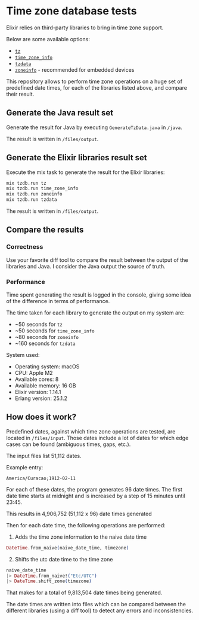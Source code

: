 # Time zone database tests

Elixir relies on third-party libraries to bring in time zone support.

Below are some available options:

* [`tz`](https://github.com/mathieuprog/tz)
* [`time_zone_info`](https://github.com/hrzndhrn/time_zone_info)
* [`tzdata`](https://github.com/lau/tzdata)
* [`zoneinfo`](https://github.com/smartrent/zoneinfo) -
  recommended for embedded devices

This repository allows to perform time zone operations on a huge set of predefined date times, for each of the libraries listed above, and compare their result.

## Generate the Java result set

Generate the result for Java by executing `GenerateTzData.java` in `/java`.

The result is written in `/files/output`.

## Generate the Elixir libraries result set

Execute the mix task to generate the result for the Elixir libraries:

```bash
mix tzdb.run tz
mix tzdb.run time_zone_info
mix tzdb.run zoneinfo
mix tzdb.run tzdata
```

The result is written in `/files/output`.

## Compare the results

### Correctness

Use your favorite diff tool to compare the result between the output of the libraries and Java. I consider the Java output the source of truth.

### Performance

Time spent generating the result is logged in the console, giving some idea of the difference in terms of performance.

The time taken for each library to generate the output on my system are:
*  ~50 seconds for `tz`
*  ~50 seconds for `time_zone_info`
*  ~80 seconds for `zoneinfo`
*  ~160 seconds for `tzdata`

System used:
* Operating system: macOS
* CPU: Apple M2
* Available cores: 8
* Available memory: 16 GB
* Elixir version: 1.14.1
* Erlang version: 25.1.2

## How does it work?

Predefined dates, against which time zone operations are tested, are located in `/files/input`.
Those dates include a lot of dates for which edge cases can be found (ambiguous times, gaps, etc.).

The input files list 51,112 dates.

 Example entry:
 ```text
America/Curacao;1912-02-11
```

For each of these dates, the program generates 96 date times. The first date time starts at midnight and is increased by a step of 15 minutes until 23:45.

This results in 4,906,752 (51,112 x 96) date times generated

Then for each date time, the following operations are performed:

1. Adds the time zone information to the naive date time
```elixir
DateTime.from_naive(naive_date_time, timezone)
```

2. Shifts the utc date time to the time zone
```elixir
naive_date_time
|> DateTime.from_naive!("Etc/UTC")
|> DateTime.shift_zone(timezone)
```

That makes for a total of 9,813,504 date times being generated.

The date times are written into files which can be compared between the different libraries (using a diff tool) to detect any errors and inconsistencies.
